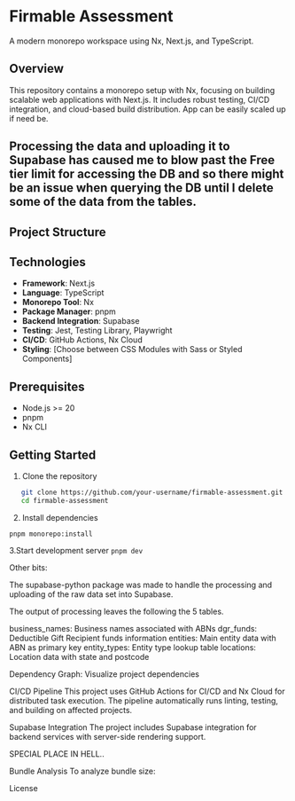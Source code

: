 # Firmable Assessment

A modern monorepo workspace using Nx, Next.js, and TypeScript.

## Overview

This repository contains a monorepo setup with Nx, focusing on building scalable web applications with Next.js. It includes robust testing, CI/CD integration, and cloud-based build distribution. App can be easily scaled up if need be.

## Processing the data and uploading it to Supabase has caused me to blow past the Free tier limit for accessing the DB and so there might be an issue when querying the DB until I delete some of the data from the tables.

## Project Structure

## Technologies

- **Framework**: Next.js
- **Language**: TypeScript
- **Monorepo Tool**: Nx
- **Package Manager**: pnpm
- **Backend Integration**: Supabase
- **Testing**: Jest, Testing Library, Playwright
- **CI/CD**: GitHub Actions, Nx Cloud
- **Styling**: [Choose between CSS Modules with Sass or Styled Components]

## Prerequisites

- Node.js >= 20
- pnpm
- Nx CLI

## Getting Started

1. Clone the repository

```bash
   git clone https://github.com/your-username/firmable-assessment.git
   cd firmable-assessment
```

2. Install dependencies
```
pnpm monorepo:install
```

3.Start development server
```pnpm dev```

Other bits:

The supabase-python package was made to handle the processing and uploading of the raw data set into Supabase.

The output of processing leaves the following the 5 tables.

business_names: Business names associated with ABNs
dgr_funds: Deductible Gift Recipient funds information
entities: Main entity data with ABN as primary key
entity_types: Entity type lookup table
locations: Location data with state and postcode

Dependency Graph: Visualize project dependencies

CI/CD Pipeline
This project uses GitHub Actions for CI/CD and Nx Cloud for distributed task execution. The pipeline automatically runs linting, testing, and building on affected projects.

Supabase Integration
The project includes Supabase integration for backend services with server-side rendering support.


SPECIAL PLACE IN HELL..

Bundle Analysis
To analyze bundle size:

License
